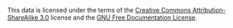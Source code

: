 This data is licensed under the terms of the [Creative Commons Attribution-ShareAlike 3.0](https://en.wikipedia.org/wiki/Wikipedia:Text_of_Creative_Commons_Attribution-ShareAlike_3.0_Unported_License) license and the [GNU Free Documentation License](https://en.wikipedia.org/wiki/Wikipedia:Text_of_the_GNU_Free_Documentation_License).
